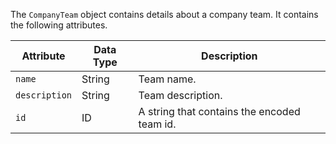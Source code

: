 The `CompanyTeam` object contains details about a company team. It contains the following attributes.

Attribute |  Data Type | Description
--- | --- | ---
`name` | String | Team name.
`description` | String | Team description.
`id` | ID | A string that contains the encoded team id.
